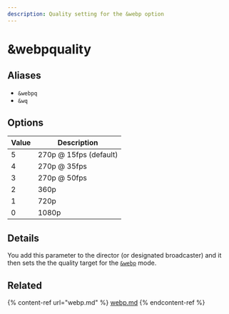 ```yaml
---
description: Quality setting for the &webp option
---
```


# \&webpquality

## Aliases

* `&webpq`
* `&wq`

## Options

| Value | Description            |
| ----- | ---------------------- |
| 5     | 270p @ 15fps (default) |
| 4     | 270p @ 35fps           |
| 3     | 270p @ 50fps           |
| 2     | 360p                   |
| 1     | 720p                   |
| 0     | 1080p                  |

## Details

You add this parameter to the director (or designated broadcaster) and it then sets the the quality target for the [`&webp`](../#webp) mode.

## Related

{% content-ref url="webp.md" %}
[webp.md](webp.md)
{% endcontent-ref %}

